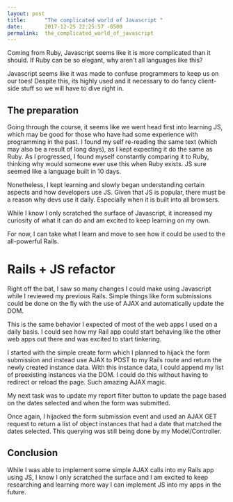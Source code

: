 ```yaml
---
layout: post
title:      "The complicated world of Javascript "
date:       2017-12-25 22:25:57 -0500
permalink:  the_complicated_world_of_javascript
---
```



Coming from Ruby, Javascript seems like it is more complicated than it should. If Ruby can be so elegant, why aren't all languages like this?

Javascript seems like it was made to confuse programmers to keep us on our toes! Despite this, its highly used and it necessary to do fancy client-side stuff so we will have to dive right in. 

## The preparation

Going through the course, it seems like we went head first into learning JS, which may be good for those who have had some experience with programming in the past. I found my self re-reading the same text (which may also be a result of long days), as I kept expecting it do the same as Ruby. As I progressed, I found myself constantly comparing it to Ruby, thinking why would someone ever use this when Ruby exists. JS sure seemed like a language built in 10 days.

Nonetheless, I kept learning and slowly began understanding certain aspects and how developers use JS. Given that JS is popular, there must be a reason why devs use it daily. Especially when it is built into all browsers.

While I know I only scratched the surface of Javascript, it increased my curiosity of what it can do and am excited to keep learning on my own. 

For now, I can take what I learn and move to see how it could be used to the all-powerful Rails. 

# Rails + JS refactor

Right off the bat, I saw so many changes I could make using Javascript while I reviewed my previous Rails. Simple things like form submissions could be done on the fly with the use of AJAX and automatically update the DOM.

This is the same behavior I expected of most of the web apps I used on a daily basis. I could see how my Rail app could start behaving like the other web apps out there and was excited to start tinkering. 

I started with the simple create form which I planned to hijack the form submission and instead use AJAX to POST to my Rails route and return the newly created instance data. With this instance data, I could append my list of preexisting instances via the DOM. I could do this without having to redirect or reload the page. Such amazing AJAX magic.

My next task was to update my report filter button to update the page based on the dates selected and when the form was submitted. 

Once again, I hijacked the form submission event and used an AJAX GET request to return a list of object instances that had a date that matched the dates selected. This querying was still being done by my Model/Controller.

## Conclusion

While I was able to implement some simple AJAX calls into my Rails app using JS, I know I only scratched the surface and I am excited to keep researching and learning more way I can implement JS into my apps in the future. 
